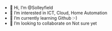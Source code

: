 - 👋 Hi, I’m @Solleyfield
- 👀 I’m interested in ICT, Cloud, Home Automation
- 🌱 I’m currently learning Github :-)
- 💞️ I’m looking to collaborate on Not sure yet

<!---
Solleyfield/Solleyfield is a ✨ special ✨ repository because its `README.md` (this file) appears on your GitHub profile.
You can click the Preview link to take a look at your changes.
--->
